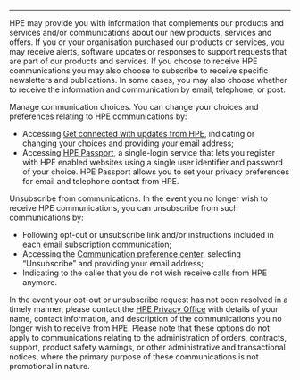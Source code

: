 ------------------------------

HPE may provide you with information that complements our products and services and/or communications about our new products, services and offers. If you or your organisation purchased our products or services, you may receive alerts, software updates or responses to support requests that are part of our products and services. If you choose to receive HPE communications you may also choose to subscribe to receive specific newsletters and publications. In some cases, you may also choose whether to receive the information and communication by email, telephone, or post.

Manage communication choices. You can change your choices and preferences relating to HPE communications by:

- Accessing [Get connected with updates from HPE](https://connect.hpe.com/mypreferences/?language=EN), indicating or changing your choices and providing your email address;
- Accessing [HPE Passport](https://cf.passport.hpe.com/hppcf/login.do), a single-login service that lets you register with HPE enabled websites using a single user identifier and password of your choice. HPE Passport allows you to set your privacy preferences for email and telephone contact from HPE.

Unsubscribe from communications. In the event you no longer wish to receive HPE communications, you can unsubscribe from such communications by:

- Following opt-out or unsubscribe link and/or instructions included in each email subscription communication;
- Accessing the [Communication preference center](https://h41360.www4.hpe.com/unsubscribe.php), selecting “Unsubscribe” and providing your email address;
- Indicating to the caller that you do not wish receive calls from HPE anymore.
 
In the event your opt-out or unsubscribe request has not been resolved in a timely manner, please contact the [HPE Privacy Office](https://privacyportal.onetrust.com/webform/8c68e411-6bf3-4c9e-8800-9c72d0dc273a/8f599c3a-a3a5-4db9-ae19-2fc954a70130) with details of your name, contact information, and description of the communications you no longer wish to receive from HPE.
Please note that these options do not apply to communications relating to the administration of orders, contracts, support, product safety warnings, or other administrative and transactional notices, where the primary purpose of these communications is not promotional in nature.